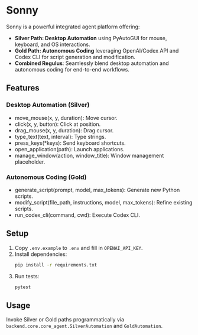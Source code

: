 # Sonny

Sonny is a powerful integrated agent platform offering:

- **Silver Path: Desktop Automation** using PyAutoGUI for mouse, keyboard, and OS interactions.
- **Gold Path: Autonomous Coding** leveraging OpenAI/Codex API and Codex CLI for script generation and modification.
- **Combined Regulus**: Seamlessly blend desktop automation and autonomous coding for end-to-end workflows.

## Features

### Desktop Automation (Silver)
- move_mouse(x, y, duration): Move cursor.
- click(x, y, button): Click at position.
- drag_mouse(x, y, duration): Drag cursor.
- type_text(text, interval): Type strings.
- press_keys(*keys): Send keyboard shortcuts.
- open_application(path): Launch applications.
- manage_window(action, window_title): Window management placeholder.

### Autonomous Coding (Gold)
- generate_script(prompt, model, max_tokens): Generate new Python scripts.
- modify_script(file_path, instructions, model, max_tokens): Refine existing scripts.
- run_codex_cli(command, cwd): Execute Codex CLI.

## Setup
1. Copy `.env.example` to `.env` and fill in `OPENAI_API_KEY`.
2. Install dependencies:
   ```bash
   pip install -r requirements.txt
   ```
3. Run tests:
   ```bash
   pytest
   ```

## Usage
Invoke Silver or Gold paths programmatically via `backend.core.core_agent.SilverAutomation` and `GoldAutomation`.